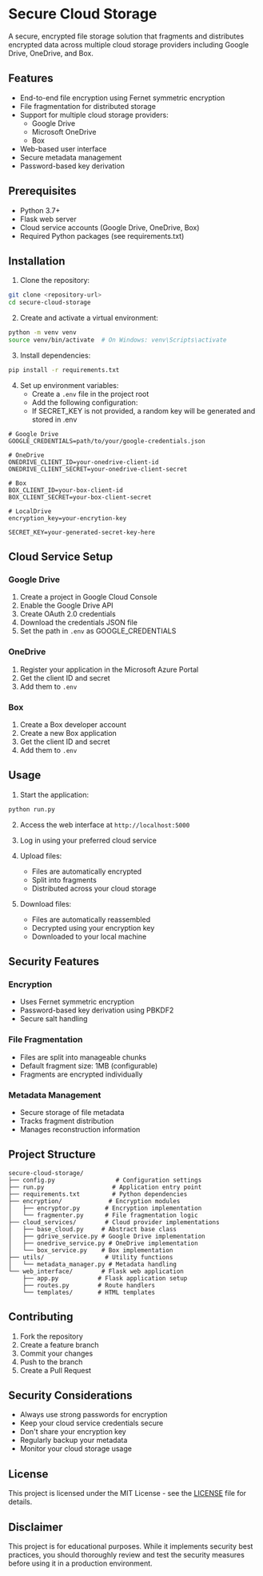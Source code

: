 # Secure Cloud Storage

A secure, encrypted file storage solution that fragments and distributes encrypted data across multiple cloud storage providers including Google Drive, OneDrive, and Box.

## Features

- End-to-end file encryption using Fernet symmetric encryption
- File fragmentation for distributed storage
- Support for multiple cloud storage providers:
  - Google Drive
  - Microsoft OneDrive
  - Box
- Web-based user interface
- Secure metadata management
- Password-based key derivation

## Prerequisites

- Python 3.7+
- Flask web server
- Cloud service accounts (Google Drive, OneDrive, Box)
- Required Python packages (see requirements.txt)

## Installation

1. Clone the repository:
```bash
git clone <repository-url>
cd secure-cloud-storage
```

2. Create and activate a virtual environment:
```bash
python -m venv venv
source venv/bin/activate  # On Windows: venv\Scripts\activate
```

3. Install dependencies:
```bash
pip install -r requirements.txt
```

4. Set up environment variables:
   - Create a `.env` file in the project root
   - Add the following configuration:
   - If SECRET_KEY is not provided, a random key will be generated and stored in .env
```env
# Google Drive
GOOGLE_CREDENTIALS=path/to/your/google-credentials.json

# OneDrive
ONEDRIVE_CLIENT_ID=your-onedrive-client-id
ONEDRIVE_CLIENT_SECRET=your-onedrive-client-secret

# Box
BOX_CLIENT_ID=your-box-client-id
BOX_CLIENT_SECRET=your-box-client-secret

# LocalDrive
encryption_key=your-encrytion-key

SECRET_KEY=your-generated-secret-key-here
```

## Cloud Service Setup

### Google Drive
1. Create a project in Google Cloud Console
2. Enable the Google Drive API
3. Create OAuth 2.0 credentials
4. Download the credentials JSON file
5. Set the path in `.env` as GOOGLE_CREDENTIALS

### OneDrive
1. Register your application in the Microsoft Azure Portal
2. Get the client ID and secret
3. Add them to `.env`

### Box
1. Create a Box developer account
2. Create a new Box application
3. Get the client ID and secret
4. Add them to `.env`

## Usage

1. Start the application:
```bash
python run.py
```

2. Access the web interface at `http://localhost:5000`

3. Log in using your preferred cloud service

4. Upload files:
   - Files are automatically encrypted
   - Split into fragments
   - Distributed across your cloud storage

5. Download files:
   - Files are automatically reassembled
   - Decrypted using your encryption key
   - Downloaded to your local machine

## Security Features

### Encryption
- Uses Fernet symmetric encryption
- Password-based key derivation using PBKDF2
- Secure salt handling

### File Fragmentation
- Files are split into manageable chunks
- Default fragment size: 1MB (configurable)
- Fragments are encrypted individually

### Metadata Management
- Secure storage of file metadata
- Tracks fragment distribution
- Manages reconstruction information

## Project Structure

```
secure-cloud-storage/
├── config.py                 # Configuration settings
├── run.py                   # Application entry point
├── requirements.txt         # Python dependencies
├── encryption/             # Encryption modules
│   ├── encryptor.py       # Encryption implementation
│   └── fragmenter.py      # File fragmentation logic
├── cloud_services/        # Cloud provider implementations
│   ├── base_cloud.py     # Abstract base class
│   ├── gdrive_service.py # Google Drive implementation
│   ├── onedrive_service.py # OneDrive implementation
│   └── box_service.py    # Box implementation
├── utils/                 # Utility functions
│   └── metadata_manager.py # Metadata handling
└── web_interface/        # Flask web application
    ├── app.py           # Flask application setup
    ├── routes.py        # Route handlers
    └── templates/       # HTML templates
```

## Contributing

1. Fork the repository
2. Create a feature branch
3. Commit your changes
4. Push to the branch
5. Create a Pull Request

## Security Considerations

- Always use strong passwords for encryption
- Keep your cloud service credentials secure
- Don't share your encryption key
- Regularly backup your metadata
- Monitor your cloud storage usage

## License

This project is licensed under the MIT License - see the [LICENSE](LICENSE) file for details.

## Disclaimer

This project is for educational purposes. While it implements security best practices, you should thoroughly review and test the security measures before using it in a production environment.
